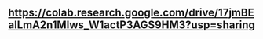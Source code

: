 ## https://colab.research.google.com/drive/17jmBEalLmA2n1Mlws_W1actP3AGS9HM3?usp=sharing


<!--
**Gyalcen/Gyalcen** is a ✨ _special_ ✨ repository because its `README.md` (this file) appears on your GitHub profile.

-->

